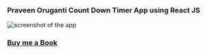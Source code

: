 ### Praveen Oruganti  Count Down Timer  App using React JS

![screenshot of the app](https://raw.githubusercontent.com/praveenorugantitech/praveenorugantitech-reactjs/master/0_Projects/praveenoruganti-countdown-timer-app/src/images/screenshot.PNG "Count Down Timer App")

### [Buy me a Book](https://www.buymeacoffee.com/praveenoruganti)


